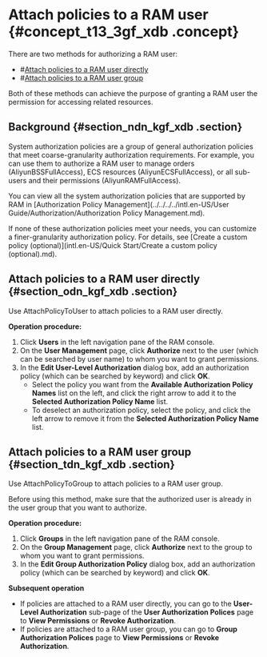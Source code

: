 # Attach policies to a RAM user {#concept_t13_3gf_xdb .concept}

There are two methods for authorizing a RAM user:

-   \#[Attach policies to a RAM user directly](#section_odn_kgf_xdb)
-   \#[Attach policies to a RAM user group](#section_tdn_kgf_xdb)

Both of these methods can achieve the purpose of granting a RAM user the permission for accessing related resources.

## Background {#section_ndn_kgf_xdb .section}

System authorization policies are a group of general authorization policies that meet coarse-granularity authorization requirements. For example, you can use them to authorize a RAM user to manage orders \(AliyunBSSFullAccess\), ECS resources \(AliyunECSFullAccess\), or all sub-users and their permissions \(AliyunRAMFullAccess\).

You can view all the system authorization policies that are supported by RAM in [Authorization Policy Management](../../../../intl.en-US/User Guide/Authorization/Authorization Policy Management.md).

If none of these authorization policies meet your needs, you can customize a finer-granularity authorization policy. For details, see [Create a custom policy \(optional\)](intl.en-US/Quick Start/Create a custom policy (optional).md).

## Attach policies to a RAM user directly {#section_odn_kgf_xdb .section}

Use AttachPolicyToUser to attach policies to a RAM user directly.

**Operation procedure:**

1.  Click **Users** in the left navigation pane of the RAM console.
2.  On the **User Management** page, click **Authorize** next to the user \(which can be searched by user name\) to whom you want to grant permissions.
3.  In the **Edit User-Level Authorization** dialog box, add an authorization policy \(which can be searched by keyword\) and click **OK**.
    -   Select the policy you want from the **Available Authorization Policy Names** list on the left, and click the right arrow to add it to the **Selected Authorization Policy Name** list.
    -   To deselect an authorization policy, select the policy, and click the left arrow to remove it from the **Selected Authorization Policy Name** list.

## Attach policies to a RAM user group {#section_tdn_kgf_xdb .section}

Use AttachPolicyToGroup to attach policies to a RAM user group.

Before using this method, make sure that the authorized user is already in the user group that you want to authorize.

**Operation procedure:**

1.  Click **Groups** in the left navigation pane of the RAM console.
2.  On the **Group Management** page, click **Authorize** next to the group to whom you want to grant permissions.
3.  In the **Edit Group Authorization Policy** dialog box, add an authorization policy \(which can be searched by keyword\) and click **OK**.

**Subsequent operation**

-   If policies are attached to a RAM user directly, you can go to the **User-Level Authorization** sub-page of the **User Authorization Polices** page to **View Permissions** or **Revoke Authorization**.
-   If policies are attached to a RAM user group, you can go to **Group Authorization Polices** page to **View Permissions** or **Revoke Authorization**.

